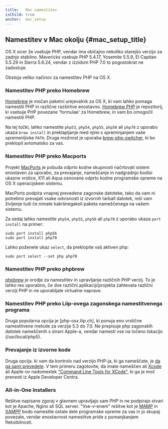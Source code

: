 ```yaml
---
title:   Mac namestitev
isChild: true
anchor:  mac_setup
---
```


## Namestitev v Mac okolju {#mac_setup_title}

OS X sicer že vsebuje PHP, vendar ima običajno nekoliko starejšo verzijo za zadnjo stabilno. Mavericks vsebuje PHP 5.4.17,
Yosemite 5.5.9, El Capitan 5.5.29 in Sierra 5.6.24, vendar z izzidom PHP 7.0 to pogostokrat ne zadostuje.

Obstoja veliko načinov za namestitev PHP na OS X.

### Namestitev PHP preko Homebrew

[Homebrew] je močan paketni urejevalnik za OS X, ki vam lahko pomaga namestiti PHP in različne razširitve enostavno.
[Homebrew PHP] je repozitorij, ki vsebuje PHP povezane 'formulae' za Homebrew, in vam bo omogočil
namestiti PHP.

Na tej točki, lahko namestite `php53`, `php54`, `php55`, `php56` ali `php70` z uporabo ukaza `brew install`
in preklapljanje med njimi s spreminjanjem vaše spremenljivke `PATH`. Druga možnost je uporaba [brew-php-switcher][brew-php-switcher],
ki bo preklopil avtomatsko za vas.

### Namestitev PHP preko Macports

Projekt [MacPorts] je pobuda odprto kodne skupnosti načrtovati
sistem enostaven za uporabo, za prevajanje, nameščanje in nadgradnjo bodisi
ukazne vrstice, X11 ali Aqua osnovane odprto kodne programske opreme na OS X operacijskem
sistemu.

MacPorts podpira vnaprej prevedene zagonske datoteke, tako da vam ni potrebno prevajati vsake
odvisnosti iz izvornih tarball datotek, reši vam življenje tudi če
nimate kakršnegakoli paketa nameščenega na vašem sistemu.

Za sedaj lahko namestite `php54`, `php55`, `php56` ali `php70` z uporabo ukaza `port install` na primer:

    sudo port install php56
    sudo port install php70

Lahko poženete ukaz `select`, da preklopite vaš aktiven php:

    sudo port select --set php php70

### Namestitev PHP preko phpbrew

[phpbrew] je orodje za namestitev in upravljanje različnih PHP verzij. To je lahko res uporabno, če dve različni
aplikaciji/projekta zahtevata različni verziji PHP in ne uporabljate virtualne naprave.

### Namestitev PHP preko Liip-ovega zagonskega namestitvenega programa

Druga popularna opcija je [php-osx.liip.ch], ki ponuja eno vrstične namestitvene metode za verzije 5.3 do 7.0.
Ne prepisuje php zagonskih datotek nameščenih s strani Apple-a, vendar namesti vse na ločeno lokacijo (/usr/local/php5).

### Prevajanje iz izvorne kode

Druga opcija. ki vam da kontrolo nad verzijo PHP-ja, ki ga nameščate, je [da ga sami prevedete][mac-compile].
V tem primeru zagotovite, da imate nameščen ali [Xcode][xcode-gcc-substitution] ali Apple-ov nadomestek
["Command Line Tools for XCode"], ki ga je moč prenesti iz Apple Developer Centra.

### All-in-One Installers

Rešitve napisane zgoraj v glavnem upravljajo sam PHP in ne podpirajo stvari kot je Apache, Nginx ali SQL server.
"Vse-v-enem" rešitve kot je [MAMP][mamp-downloads] in [XAMPP][xampp] bodo namestile ostale dele programske opreme za
vas in jo skupaj povezale, vendar enostavnost namestitve pride z pomanjkanjem fleksibilnosti.


[Homebrew]: http://brew.sh/
[Homebrew PHP]: https://github.com/Homebrew/homebrew-php#installation
[MacPorts]: https://www.macports.org/install.php
[phpbrew]: https://github.com/phpbrew/phpbrew
[mac-compile]: http://php.net/manual/install.macosx.compile
[xcode-gcc-substitution]: https://github.com/kennethreitz/osx-gcc-installer
["Command Line Tools for XCode"]: https://developer.apple.com/downloads
[mamp-downloads]: http://www.mamp.info/en/downloads/
[xampp]: http://www.apachefriends.org/en/xampp.html
[brew-php-switcher]: https://github.com/philcook/brew-php-switcher
